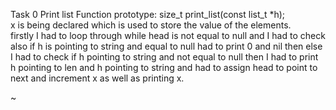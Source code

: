 
Task 0 Print list
Function prototype: size_t print_list(const list_t *h);                                                                                 
x is being declared which is used to store the value of the elements.                                                                   
firstly I had to loop through while head is not equal to null and I had to check also if h is pointing to string and equal to null had to print 0 and nil
then else  I had to check if h pointing to string and not equal to null then I had to print h pointing to len and h pointing to string 
and had to assign head to point to next and increment x as well as printing x.

~                                                                                    

